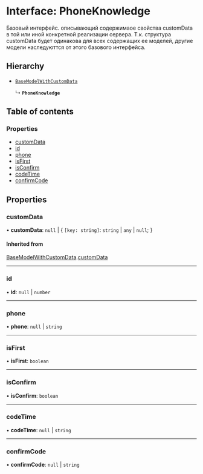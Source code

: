 # Interface: PhoneKnowledge

Базовый интерфейс. описывающий содержимаое свойства customData в той или иной конкретной реализации сервера.
Т.к. структура customData будет одинакова для всех содержащих ее моделей, другие модели наследуюттся от этого базового интерфейса.

## Hierarchy

- [`BaseModelWithCustomData`](BaseModelWithCustomData.md)

  ↳ **`PhoneKnowledge`**

## Table of contents

### Properties

- [customData](PhoneKnowledge.md#customdata)
- [id](PhoneKnowledge.md#id)
- [phone](PhoneKnowledge.md#phone)
- [isFirst](PhoneKnowledge.md#isfirst)
- [isConfirm](PhoneKnowledge.md#isconfirm)
- [codeTime](PhoneKnowledge.md#codetime)
- [confirmCode](PhoneKnowledge.md#confirmcode)

## Properties

### customData

• **customData**: ``null`` \| { `[key: string]`: `string` \| `any` \| ``null``;  }

#### Inherited from

[BaseModelWithCustomData](BaseModelWithCustomData.md).[customData](BaseModelWithCustomData.md#customdata)

___

### id

• **id**: ``null`` \| `number`

___

### phone

• **phone**: ``null`` \| `string`

___

### isFirst

• **isFirst**: `boolean`

___

### isConfirm

• **isConfirm**: `boolean`

___

### codeTime

• **codeTime**: ``null`` \| `string`

___

### confirmCode

• **confirmCode**: ``null`` \| `string`
